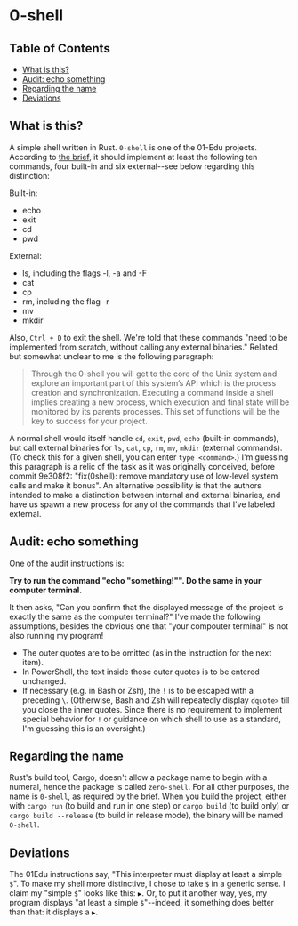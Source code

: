 # 0-shell

## Table of Contents

- [What is this?](#what-is-this?)
- [Audit: echo something](#audit-echo-something)
- [Regarding the name](#regarding-the-name)
- [Deviations](#deviations)

## What is this?

A simple shell written in Rust. `0-shell` is one of the 01-Edu projects. According to [the brief](https://github.com/01-edu/public/tree/master/subjects/0-shell), it should implement at least the following ten commands, four built-in and six external--see below regarding this distinction:

Built-in:

- echo
- exit
- cd
- pwd

External:

- ls, including the flags -l, -a and -F
- cat
- cp
- rm, including the flag -r
- mv
- mkdir

Also, `Ctrl + D` to exit the shell. We're told that these commands "need to be implemented from scratch, without calling any external binaries." Related, but somewhat unclear to me is the following paragraph:

> Through the 0-shell you will get to the core of the Unix system and explore an important part of this system’s API which is the process creation and synchronization. Executing a command inside a shell implies creating a new process, which execution and final state will be monitored by its parents processes. This set of functions will be the key to success for your project.

A normal shell would itself handle `cd`, `exit`, `pwd`, `echo` (built-in commands), but call external binaries for `ls`, `cat`, `cp`, `rm`, `mv`, `mkdir` (external commands). (To check this for a given shell, you can enter `type <command>`.) I'm guessing this paragraph is a relic of the task as it was originally conceived, before commit 9e308f2: "fix(0shell): remove mandatory use of low-level system calls and make it bonus". An alternative possibility is that the authors intended to make a distinction between internal and external binaries, and have us spawn a new process for any of the commands that I've labeled external.

## Audit: echo something

One of the audit instructions is:

**Try to run the command "echo "something!"". Do the same in your computer terminal.**

It then asks, "Can you confirm that the displayed message of the project is exactly the same as the computer terminal?" I've made the following assumptions, besides the obvious one that "your compouter terminal" is not also running my program!

- The outer quotes are to be omitted (as in the instruction for the next item).
- In PowerShell, the text inside those outer quotes is to be entered unchanged.
- If necessary (e.g. in Bash or Zsh), the `!` is to be escaped with a preceding `\`. (Otherwise, Bash and Zsh will repeatedly display `dquote>` till you close the inner quotes. Since there is no requirement to implement special behavior for `!` or guidance on which shell to use as a standard, I'm guessing this is an oversight.)

## Regarding the name

Rust's build tool, Cargo, doesn't allow a package name to begin with a numeral, hence the package is called `zero-shell`. For all other purposes, the name is `0-shell`, as required by the brief. When you build the project, either with `cargo run` (to build and run in one step) or `cargo build` (to build only) or `cargo build --release` (to build in release mode), the binary will be named `0-shell`.

## Deviations

The 01Edu instructions say, "This interpreter must display at least a simple `$`". To make my shell more distinctive, I chose to take `$` in a generic sense. I claim my "simple `$`" looks like this: `▶`. Or, to put it another way, yes, my program displays "at least a simple `$`"--indeed, it something does better than that: it displays a `▶`.
